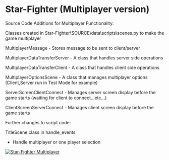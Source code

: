 # Star-Fighter (Multiplayer version)

Source Code Additions for Multiplayer Functionality:

Classes created in Star-Fighter\SOURCE\data\scripts\scenes.py to make the game multiplayer

MultiplayerMessage - Stores message to be sent to client/server

MultiplayerDataTransferServer - A class that handles server side operations

MultiplayerDataTransferClient - A class that handles client side operations

MultiplayerOptionsScene - A class that manages multiplayer options (Client,Server run in Test Mode for example)

ServerScreenClientConnect - Manages server screen display before the game starts (waiting for client to connect...etc...)

ClientScreenServerConnect - Manages client screen display before the game starts

Further changes to script code:

TitleScene class in handle_events
   - Handle multiplayer or one player selection


[![Star-Fighter Multiplayer](https://img.youtube.com/vi/Tqp-eb_XjbI/0.jpg)](https://www.youtube.com/watch?v=Tqp-eb_XjbI)
